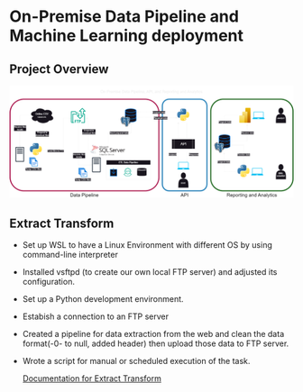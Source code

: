 

# On-Premise Data Pipeline and Machine Learning deployment



## Project Overview

![Project Overview](/images/diagram.png)

## Extract Transform

- Set up WSL to have a Linux Environment with different OS by using command-line interpreter
- Installed vsftpd (to create our own local FTP server) and adjusted its configuration.
- Set up a Python development environment.
- Estabish a connection to an FTP server 
- Created a pipeline for data extraction from the web and clean the data format(-0- to null, added header) then upload those data to FTP server.
- Wrote a script for manual or scheduled execution of the task.

    [Documentation for Extract Transform]([https://github.com/Miraiumxdd/on-premise-data-pipeline-ml-deployment/tree/main/Extract%20Transform](https://github.com/Miraiumxdd/on-premise-data-pipeline-ml-deployment/tree/main/Extract%20Transform%20and%20Load%20through%20FTP)) 





